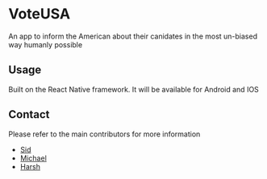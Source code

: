 # VoteUSA
An app to inform the American about their canidates in the most un-biased way humanly possible
## Usage
Built on the React Native framework. It will be available for Android and IOS
## Contact
Please refer to the main contributors for more information 
- [Sid](https://github.com/Sybersid) 
- [Michael](https://github.com/Michaelgathara) 
- [Harsh](https://github.com/eichess)
